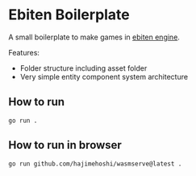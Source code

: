 # Ebiten Boilerplate 

A small boilerplate to make games in [ebiten engine](https://github.com/hajimehoshi/ebiten).

Features:
- Folder structure including asset folder
- Very simple entity component system architecture 


## How to run

```
go run .
```

## How to run in browser
```
go run github.com/hajimehoshi/wasmserve@latest .
```

